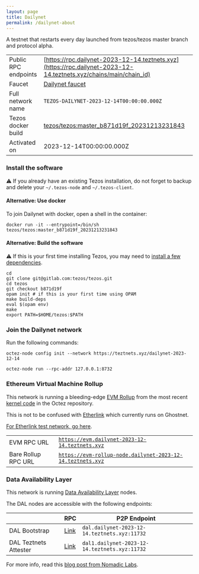 ```yaml
---
layout: page
title: Dailynet
permalink: /dailynet-about
---
```


A testnet that restarts every day launched from tezos/tezos master branch and protocol alpha.

| | |
|-------|---------------------|
| Public RPC endpoints | [https://rpc.dailynet-2023-12-14.teztnets.xyz](https://rpc.dailynet-2023-12-14.teztnets.xyz/chains/main/chain_id)<br/> |
| Faucet | [Dailynet faucet](https://faucet.dailynet-2023-12-14.teztnets.xyz) |
| Full network name | `TEZOS-DAILYNET-2023-12-14T00:00:00.000Z` |
| Tezos docker build | [tezos/tezos:master_b871d19f_20231213231843](https://hub.docker.com/r/tezos/tezos/tags?page=1&ordering=last_updated&name=master_b871d19f_20231213231843) |
| Activated on | 2023-12-14T00:00:00.000Z |





### Install the software

⚠️  If you already have an existing Tezos installation, do not forget to backup and delete your `~/.tezos-node` and `~/.tezos-client`.



#### Alternative: Use docker

To join Dailynet with docker, open a shell in the container:

```
docker run -it --entrypoint=/bin/sh tezos/tezos:master_b871d19f_20231213231843
```

#### Alternative: Build the software

⚠️  If this is your first time installing Tezos, you may need to [install a few dependencies](https://tezos.gitlab.io/introduction/howtoget.html#setting-up-the-development-environment-from-scratch).

```
cd
git clone git@gitlab.com:tezos/tezos.git
cd tezos
git checkout b871d19f
opam init # if this is your first time using OPAM
make build-deps
eval $(opam env)
make
export PATH=$HOME/tezos:$PATH
```

### Join the Dailynet network

Run the following commands:

```
octez-node config init --network https://teztnets.xyz/dailynet-2023-12-14

octez-node run --rpc-addr 127.0.0.1:8732
```


### Ethereum Virtual Machine Rollup

This network is running a bleeding-edge [EVM Rollup](https://docs.etherlink.com/welcome/what-is-etherlink) from the most recent [kernel code](https://gitlab.com/tezos/tezos/-/tree/master/etherlink) in the Octez repository.

This is not to be confused with [Etherlink](https://docs.etherlink.com/get-started/connect-your-wallet-to-etherlink) which currently runs on Ghostnet.

[For Etherlink test network, go here](https://docs.etherlink.com/get-started/connect-your-wallet-to-etherlink).

| | |
|-------|---------------------|
| EVM RPC URL | [`https://evm.dailynet-2023-12-14.teztnets.xyz`](https://evm.dailynet-2023-12-14.teztnets.xyz) |
| Bare Rollup RPC URL | [`https://evm-rollup-node.dailynet-2023-12-14.teztnets.xyz`](https://evm-rollup-node.dailynet-2023-12-14.teztnets.xyz/global/block/head) |




### Data Availability Layer

This network is running [Data Availability Layer](https://tezos.gitlab.io/shell/dal.html) nodes.


The DAL nodes are accessible with the following endpoints:

| | RPC | P2P Endpoint |
|------------|---------|--------------|
| DAL Bootstrap | [Link](https://dal-bootstrap-rpc.dailynet-2023-12-14.teztnets.xyz) | `dal.dailynet-2023-12-14.teztnets.xyz:11732` |
| DAL Teztnets Attester | [Link](https://dal-attester-rpc.dailynet-2023-12-14.teztnets.xyz) | `dal1.dailynet-2023-12-14.teztnets.xyz:11732` |


For more info, read this [blog post from Nomadic Labs](https://research-development.nomadic-labs.com/data-availability-layer-tezos.html).



